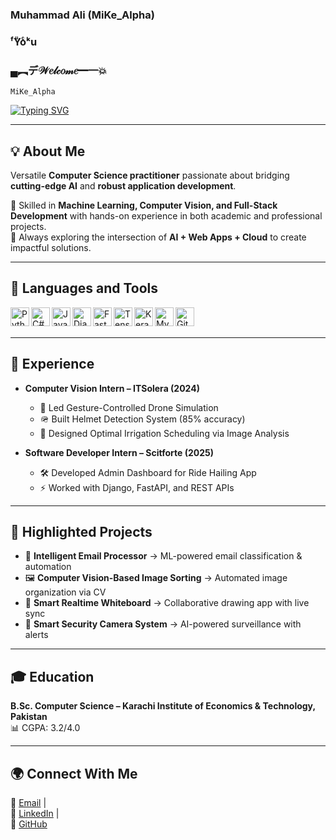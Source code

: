 ### Muhammad Ali (MiKe_Alpha)
### ᶠYͧoͨᵏu
### ▄︻デ𝒲𝑒𝓁𝒸𝑜𝓂𝑒━一💥

<code>MiKe_Alpha </code>

[![Typing SVG](https://readme-typing-svg.demolab.com/?lines=AI+Enthusiast;Full-Stack+Developer;Computer+Vision+Researcher;Gen+Z+Brainiac)](https://git.io/typing-svg)


---

## 💡 About Me
Versatile **Computer Science practitioner** passionate about bridging  
**cutting-edge AI** and **robust application development**.  

🚀 Skilled in **Machine Learning, Computer Vision, and Full-Stack Development** with hands-on experience in both academic and professional projects.  
🎯 Always exploring the intersection of **AI + Web Apps + Cloud** to create impactful solutions.  

---

## 🧰 Languages and Tools
<img align="left" alt="Python" width="30px" src="https://cdn.jsdelivr.net/gh/devicons/devicon/icons/python/python-original.svg"/>
<img align="left" alt="C#" width="30px" src="https://cdn.jsdelivr.net/gh/devicons/devicon/icons/csharp/csharp-original.svg"/>
<img align="left" alt="JavaScript" width="30px" src="https://cdn.jsdelivr.net/gh/devicons/devicon/icons/javascript/javascript-original.svg"/>
<img align="left" alt="Django" width="30px" src="https://cdn.jsdelivr.net/gh/devicons/devicon/icons/django/django-plain.svg"/>
<img align="left" alt="FastAPI" width="30px" src="https://cdn.jsdelivr.net/gh/devicons/devicon/icons/fastapi/fastapi-original.svg"/>
<img align="left" alt="TensorFlow" width="30px" src="https://cdn.jsdelivr.net/gh/devicons/devicon/icons/tensorflow/tensorflow-original.svg"/>
<img align="left" alt="Keras" width="30px" src="https://cdn.jsdelivr.net/gh/devicons/devicon/icons/keras/keras-original.svg"/>
<img align="left" alt="MySQL" width="30px" src="https://cdn.jsdelivr.net/gh/devicons/devicon/icons/mysql/mysql-original.svg"/>
<img align="left" alt="Git" width="30px" src="https://cdn.jsdelivr.net/gh/devicons/devicon/icons/git/git-original.svg"/>
<br/><br/>

---

## 💼 Experience
- **Computer Vision Intern – ITSolera (2024)**  
  - 🚁 Led Gesture-Controlled Drone Simulation  
  - 🪖 Built Helmet Detection System (85% accuracy)  
  - 🌱 Designed Optimal Irrigation Scheduling via Image Analysis  

- **Software Developer Intern – Scitforte (2025)**  
  - 🛠️ Developed Admin Dashboard for Ride Hailing App  
  - ⚡ Worked with Django, FastAPI, and REST APIs  

---

## 📌 Highlighted Projects
- 📧 **Intelligent Email Processor** → ML-powered email classification & automation  
- 🖼️ **Computer Vision-Based Image Sorting** → Automated image organization via CV  
- 📝 **Smart Realtime Whiteboard** → Collaborative drawing app with live sync  
- 🎥 **Smart Security Camera System** → AI-powered surveillance with alerts  

---

## 🎓 Education
**B.Sc. Computer Science – Karachi Institute of Economics & Technology, Pakistan**  
📊 CGPA: 3.2/4.0  

---

## 🌍 Connect With Me
📩 [Email](mailto:muhammadalil46260@gmail.com) |  
💼 [LinkedIn](https://www.linkedin.com/in/muhammad-ali-8961b5227/) |  
🐙 [GitHub](https://github.com/muhammadali-00)  
